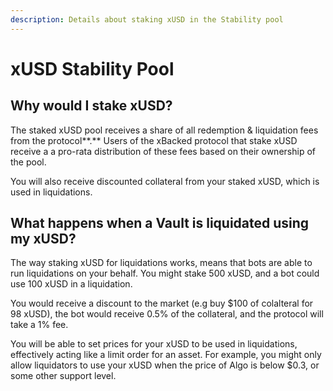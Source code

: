```yaml
---
description: Details about staking xUSD in the Stability pool
---
```


# xUSD Stability Pool

## Why would I stake xUSD?

The staked xUSD pool receives a share of all redemption & liquidation fees from the protocol**.** Users of the xBacked protocol that stake xUSD receive a a pro-rata distribution of these fees based on their ownership of the pool.

You will also receive discounted collateral from your staked xUSD, which is used in liquidations.

## What happens when a Vault is liquidated using my xUSD?

The way staking xUSD for liquidations works, means that bots are able to run liquidations on your behalf. You might stake 500 xUSD, and a bot could use 100 xUSD in a liquidation.

You would receive a discount to the market (e.g buy $100 of colalteral for 98 xUSD), the bot would receive 0.5% of the collateral, and the protocol will take a 1% fee.

You will be able to set prices for your xUSD to be used in liquidations, effectively acting like a limit order for an asset. For example, you might only allow liquidators to use your xUSD when the price of Algo is below $0.3, or some other support level.
